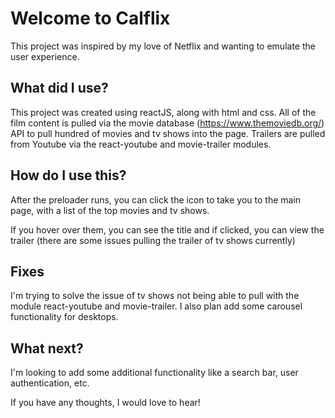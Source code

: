 # Welcome to Calflix

This project was inspired by my love of Netflix and wanting to emulate the user experience.

## What did I use?

This project was created using reactJS, along with html and css. All of the film content is pulled via the movie database (https://www.themoviedb.org/) API to pull hundred of movies and tv shows into the page. Trailers are pulled from Youtube via the react-youtube and movie-trailer modules.

## How do I use this?

After the preloader runs, you can click the icon to take you to the main page, with a list of the top movies and tv shows.

If you hover over them, you can see the title and if clicked, you can view the trailer (there are some issues pulling the trailer of tv shows currently)

## Fixes

I'm trying to solve the issue of tv shows not being able to pull with the module react-youtube and movie-trailer. I also plan add some carousel functionality for desktops.

## What next?

I'm looking to add some additional functionality like a search bar, user authentication, etc.

If you have any thoughts, I would love to hear!